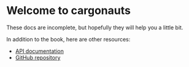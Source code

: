 # Welcome to cargonauts

These docs are incomplete, but hopefully they will help you a little bit.

In addition to the book, here are other resources:

* [API documentation][apidocs]
* [GitHub repository][github]


[apidocs]: https://cargonauts-rs.github.io/cargonauts/api/cargonauts
[github]: https://github.com/cargonauts-rs/cargonauts
